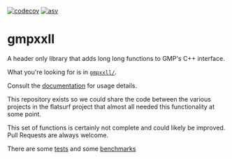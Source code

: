 [![codecov](https://codecov.io/gh/flatsurf/gmpxxll/branch/master/graph/badge.svg)](https://codecov.io/gh/flatsurf/gmpxxll)
[![asv](http://img.shields.io/badge/benchmarked%20by-asv-blue.svg?style=flat)](https://flatsurf.github.io/gmpxxll/asv/)

# gmpxxll

A header only library that adds long long functions to GMP's C++ interface.

What you're looking for is in [`gmpxxll/`](./gmpxxll).

Consult the [documentation](https://flatsurf.github.io/gmpxxll) for usage details.

This repository exists so we could share the code between the various projects in the flatsurf project that almost all needed this functionality at some point.

This set of functions is certainly not complete and could likely be improved. Pull Requests are always welcome.

There are some [tests](./test) and some [benchmarks](./benchmark)
